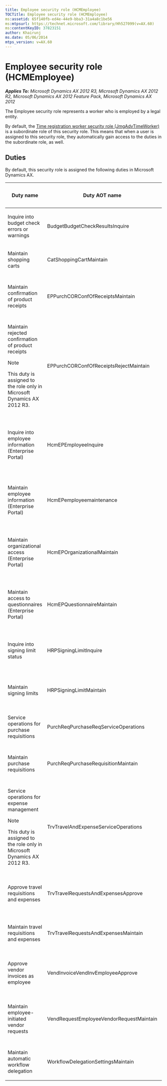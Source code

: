 ```yaml
---
title: Employee security role (HCMEmployee)
TOCTitle: Employee security role (HCMEmployee)
ms:assetid: 65f140fb-ed4e-44e9-bba3-31a4a8c1be56
ms:mtpsurl: https://technet.microsoft.com/library/Hh527099(v=AX.60)
ms:contentKeyID: 37823151
author: Khairunj
ms.date: 05/06/2014
mtps_version: v=AX.60
---
```


# Employee security role (HCMEmployee) 


_**Applies To:** Microsoft Dynamics AX 2012 R3, Microsoft Dynamics AX 2012 R2, Microsoft Dynamics AX 2012 Feature Pack, Microsoft Dynamics AX 2012_

The Employee security role represents a worker who is employed by a legal entity.

By default, the [Time registration worker security role (JmgAdvTimeWorker)](time-registration-worker-security-role-jmgadvtimeworker.md) is a subordinate role of this security role. This means that when a user is assigned to this security role, they automatically gain access to the duties in the subordinate role, as well.

## Duties

By default, this security role is assigned the following duties in Microsoft Dynamics AX.

<table>
<colgroup>
<col style="width: 33%" />
<col style="width: 33%" />
<col style="width: 33%" />
</colgroup>
<thead>
<tr class="header">
<th><p>Duty name</p></th>
<th><p>Duty AOT name</p></th>
<th><p>Duty description</p></th>
</tr>
</thead>
<tbody>
<tr class="odd">
<td><p>Inquire into budget check errors or warnings</p></td>
<td><p>BudgetBudgetCheckResultsInquire</p></td>
<td><p>Respond to inquiries about budget check results</p></td>
</tr>
<tr class="even">
<td><p>Maintain shopping carts</p></td>
<td><p>CatShoppingCartMaintain</p></td>
<td><p>Maintain shopping cart line items</p></td>
</tr>
<tr class="odd">
<td><p>Maintain confirmation of product receipts</p></td>
<td><p>EPPurchCORConfOfReceiptsMaintain</p></td>
<td><p>Document and record confirmation of product receipts</p></td>
</tr>
<tr class="even">
<td><p>Maintain rejected confirmation of product receipts</p>
<div class="alert">

> [!NOTE]
> <P>This duty is assigned to the role only in Microsoft Dynamics AX 2012 R3.</P>


</div></td>
<td><p>EPPurchCORConfOfReceiptsRejectMaintain</p></td>
<td><p>Document and record rejected confirmation of product receipts</p></td>
</tr>
<tr class="odd">
<td><p>Inquire into employee information (Enterprise Portal)</p></td>
<td><p>HcmEPEmployeeInquire</p></td>
<td><p>Respond to inquiries about employee information using Enterprise Portal</p></td>
</tr>
<tr class="even">
<td><p>Maintain employee information (Enterprise Portal)</p></td>
<td><p>HcmEPemployeemaintenance</p></td>
<td><p>Maintain employee information using Enterprise Portal</p></td>
</tr>
<tr class="odd">
<td><p>Maintain organizational access (Enterprise Portal)</p></td>
<td><p>HcmEPOrganizationalMaintain</p></td>
<td><p>Maintain access to organizational information using Enterprise Portal</p></td>
</tr>
<tr class="even">
<td><p>Maintain access to questionnaires (Enterprise Portal)</p></td>
<td><p>HcmEPQuestionnaireMaintain</p></td>
<td><p>Maintain access to questionnaires using Enterprise Portal</p></td>
</tr>
<tr class="odd">
<td><p>Inquire into signing limit status</p></td>
<td><p>HRPSigningLimitInquire</p></td>
<td><p>Respond to inquiries about status of signing limits</p></td>
</tr>
<tr class="even">
<td><p>Maintain signing limits</p></td>
<td><p>HRPSigningLimitMaintain</p></td>
<td><p>Respond to inquiries about signing limits</p></td>
</tr>
<tr class="odd">
<td><p>Service operations for purchase requisitions</p></td>
<td><p>PurchReqPurchaseReqServiceOperations</p></td>
<td><p></p></td>
</tr>
<tr class="even">
<td><p>Maintain purchase requisitions</p></td>
<td><p>PurchReqPurchaseRequisitionMaintain</p></td>
<td><p>Maintain the purchase requisition process</p></td>
</tr>
<tr class="odd">
<td><p>Service operations for expense management</p>
<div class="alert">

> [!NOTE]
> <P>This duty is assigned to the role only in Microsoft Dynamics AX 2012 R3.</P>


</div></td>
<td><p>TrvTravelAndExpenseServiceOperations</p></td>
<td><p>Utilize service operations for expense management</p></td>
</tr>
<tr class="even">
<td><p>Approve travel requisitions and expenses</p></td>
<td><p>TrvTravelRequestsAndExpensesApprove</p></td>
<td><p>Approve and authorize travel requisitions and expenses</p></td>
</tr>
<tr class="odd">
<td><p>Maintain travel requisitions and expenses</p></td>
<td><p>TrvTravelRequestsAndExpensesMaintain</p></td>
<td><p>Document and record travel requisitions and expenses</p></td>
</tr>
<tr class="even">
<td><p>Approve vendor invoices as employee</p></td>
<td><p>VendInvoiceVendInvEmployeeApprove</p></td>
<td><p>Approve vendor invoices from employee portal</p></td>
</tr>
<tr class="odd">
<td><p>Maintain employee-initiated vendor requests</p></td>
<td><p>VendRequestEmployeeVendorRequestMaintain</p></td>
<td><p>Document and record employee initiated vendor requests</p></td>
</tr>
<tr class="even">
<td><p>Maintain automatic workflow delegation</p></td>
<td><p>WorkflowDelegationSettingsMaintain</p></td>
<td><p></p></td>
</tr>
</tbody>
</table>

  


